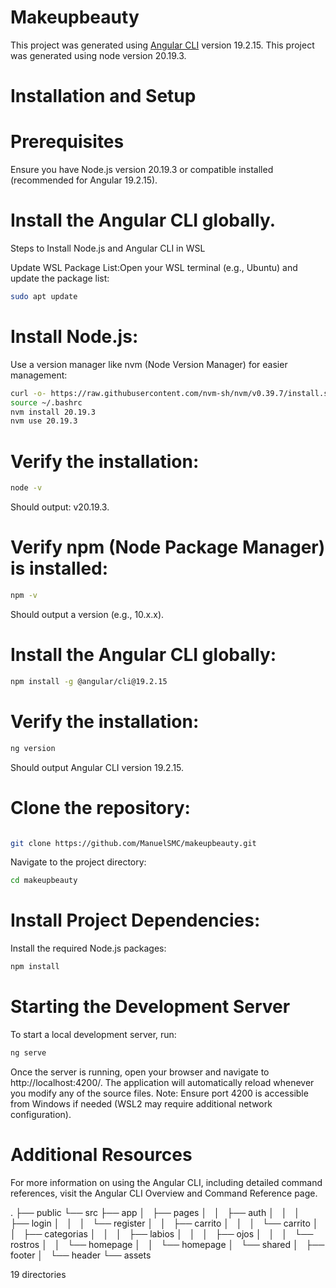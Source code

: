 # Makeupbeauty

This project was generated using [Angular CLI](https://github.com/angular/angular-cli) version 19.2.15.
This project was generated using node version 20.19.3.

# Installation and Setup

# Prerequisites

Ensure you have Node.js version 20.19.3 or compatible installed (recommended for Angular 19.2.15).


# Install the Angular CLI globally.

Steps to Install Node.js and Angular CLI in WSL



Update WSL Package List:Open your WSL terminal (e.g., Ubuntu) and update the package list:
```bash
sudo apt update
```
# Install Node.js:


Use a version manager like nvm (Node Version Manager) for easier management:
```bash
curl -o- https://raw.githubusercontent.com/nvm-sh/nvm/v0.39.7/install.sh | bash
source ~/.bashrc
nvm install 20.19.3
nvm use 20.19.3
```


# Verify the installation:
```bash
node -v
```

Should output: v20.19.3.


# Verify npm (Node Package Manager) is installed:
```bash
npm -v
```

Should output a version (e.g., 10.x.x).


# Install the Angular CLI globally:
```bash
npm install -g @angular/cli@19.2.15
```


# Verify the installation:
```bash
ng version
```

Should output Angular CLI version 19.2.15.


# Clone the repository:
```bash

git clone https://github.com/ManuelSMC/makeupbeauty.git
```

Navigate to the project directory:
```bash
cd makeupbeauty
```

 # Install Project Dependencies:

Install the required Node.js packages:
```bash
npm install
```
# Starting the Development Server

To start a local development server, run:
```bash
ng serve
```

Once the server is running, open your browser and navigate to http://localhost:4200/. The application will automatically reload whenever you modify any of the source files. Note: Ensure port 4200 is accessible from Windows if needed (WSL2 may require additional network configuration).

# Additional Resources

For more information on using the Angular CLI, including detailed command references, visit the Angular CLI Overview and Command Reference page.

.
├── public
└── src
    ├── app
    │   ├── pages
    │   │   ├── auth
    │   │   │   ├── login
    │   │   │   └── register
    │   │   ├── carrito
    │   │   │   └── carrito
    │   │   ├── categorias
    │   │   │   ├── labios
    │   │   │   ├── ojos
    │   │   │   └── rostros
    │   │   └── homepage
    │   │       └── homepage
    │   └── shared
    │       ├── footer
    │       └── header
    └── assets

19 directories
